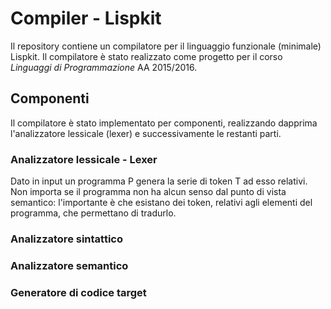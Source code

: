 # Compiler - Lispkit

Il repository contiene un compilatore per il
linguaggio funzionale (minimale) Lispkit.
Il compilatore è stato realizzato come progetto per il corso
*Linguaggi di Programmazione* AA 2015/2016.

## Componenti

Il compilatore è stato implementato per componenti, realizzando
dapprima l'analizzatore lessicale (lexer) e successivamente le restanti parti.

### Analizzatore lessicale - Lexer

Dato in input un programma P genera la serie di token T ad esso relativi.
Non importa se il programma non ha alcun senso dal punto di vista semantico: l'importante è che esistano dei token, relativi agli elementi del programma,
che permettano di tradurlo.

### Analizzatore sintattico

### Analizzatore semantico

### Generatore di codice target
